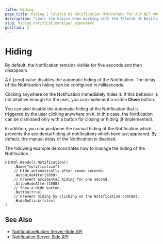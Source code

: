 ```yaml
---
title: Hiding
page_title: Hiding | Telerik UI Notification HtmlHelper for ASP.NET MVC
description: "Learn the basics when working with the Telerik UI Notification HtmlHelper for ASP.NET MVC."
slug: hiding_notificatiomhelper_aspnetmvc
position: 3
---
```


# Hiding

By default, the Notification remains visible for five seconds and then disappears.

A `0` (zero) value disables the automatic hiding of the Notification. The delay of the Notification hiding can be configured in milliseconds.

Clicking anywhere on the Notification immediately hides it. If this behavior is not intuitive enough for the user, you can implement a visible **Close** button.

You can also disable the automatic hiding of the Notification that is triggered by the user clicking anywhere on it. In this case, the Notification can be dismissed only with a button for closing or hiding (if implemented).

In addition, you can postpone the manual hiding of the Notification which prevents the accidental hiding of notifications which have just appeared. By default, the manual delay of the Notification is disabled.

The following example demonstrates how to manage the hiding of the Notification.

    @(Html.Kendo().Notification()
        .Name("notification")
        // Hide automatically after seven seconds.
        .AutoHideAfter(7000)
        // Prevent accidental hiding for one second.
        .AllowHideAfter(1000)
        // Show a Hide button.
        .Button(true)
        // Prevent hiding by clicking on the Notification content.
        .HideOnClick(false)
    )

## See Also

* [NotificationBuilder Server-Side API](http://docs.telerik.com/aspnet-mvc/api/Kendo.Mvc.UI.Fluent/NotificationBuilder)
* [Notification Server-Side API](/api/notification)
